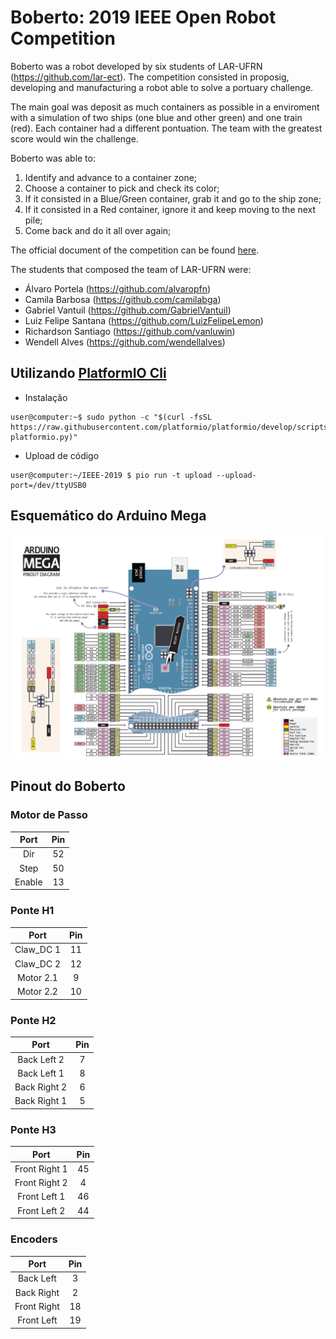 # Boberto: 2019 IEEE Open Robot Competition

Boberto was a robot developed by six students of LAR-UFRN (https://github.com/lar-ect). The competition consisted in proposig, developing and manufacturing a robot able to solve a portuary challenge.

The main goal was deposit as much containers as possible in a enviroment with a simulation of two ships (one blue and other green) and one train (red). Each container had a different pontuation. The team with the greatest score would win the challenge.

Boberto was able to:
1. Identify and advance to a container zone;
2. Choose a container to pick and check its color;
3. If it consisted in a Blue/Green container, grab it and go to the ship zone;
4. If it consisted in a Red container, ignore it and keep moving to the next pile;
5. Come back and do it all over again;

The official document of the competition can be found [here](http://www.cbrobotica.org/wp-content/uploads/OPEN2018_2019_en.pdf).

The students that composed the team of LAR-UFRN were:
* Álvaro Portela (https://github.com/alvaropfn)
* Camila Barbosa (https://github.com/camilabga)
* Gabriel Vantuil (https://github.com/GabrielVantuil)
* Luiz Felipe Santana (https://github.com/LuizFelipeLemon)
* Richardson Santiago (https://github.com/vanluwin)
* Wendell Alves (https://github.com/wendellalves)


## Utilizando [PlatformIO Cli](http://docs.platformio.org/en/latest/)

* Instalação

```console
user@computer:~$ sudo python -c "$(curl -fsSL https://raw.githubusercontent.com/platformio/platformio/develop/scripts/get-platformio.py)"
```

* Upload de código

```console
user@computer:~/IEEE-2019 $ pio run -t upload --upload-port=/dev/ttyUSB0
```

## Esquemático do Arduino Mega

![arduinoMega](./readme_imgs/arduinoMega.png)


## Pinout do Boberto

### Motor de Passo

| Port      | Pin     |
|:--------: |:-------:|
| Dir       | 52      |
| Step      | 50      |
| Enable    | 13      |

### Ponte H1

| Port      | Pin     |
|:--------: |:-------:|
| Claw_DC 1 | 11      |
| Claw_DC 2 | 12      |
| Motor 2.1 | 9       |
| Motor 2.2 | 10      |


### Ponte H2

| Port         | Pin     |
|:-----------: |:-------:|
| Back Left 2  | 7       |
| Back Left 1  | 8       |
| Back Right 2 | 6       |
| Back Right 1 | 5       |

### Ponte H3

| Port          | Pin     |
|:-------------:|:-------:|
| Front Right 1 | 45      |
| Front Right 2 | 4       |
| Front Left 1  | 46      |
| Front Left 2  | 44      |

### Encoders

| Port       | Pin     |
|:----------:|:-------:|
| Back Left  | 3       |
| Back Right | 2       |
| Front Right| 18      |
| Front Left | 19      |

